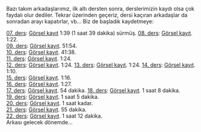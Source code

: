 Bazı takım arkadaşlarımız, ilk altı dersten sonra, derslerimizin kaydı olsa çok faydalı olur dediler. Tekrar üzerinden geçeriz, dersi kaçıran arkadaşlar da sonradan arayı kapatırlar, vb... Biz de başladık kaydetmeye:

[07. ders](../ileri/ders7.md): [Görsel kayıt](https://drive.google.com/file/d/1n6_-fDBSnLnbIM4GPM2d7P7gvJbVevqj) 1:39 (1 saat 39 dakika) sürmüş. 
[08. ders](../ileri/ders8.md): [Görsel kayıt](https://drive.google.com/file/d/1WpOxvV7uT1ift6mPO51yMSaSRt2ZfE-2).  1:22.  
[09. ders](../ileri/ders9.md): [Görsel kayıt](https://drive.google.com/file/d/1zwkZlNUy0wBKcLLF9hJN__ogHwUnTavp). 51:54.  
[10. ders](../ileri/ders10.md): [Görsel kayıt](https://drive.google.com/file/d/1yAIe-4ukKw8Eqws7TU6ER55EFK23Zzuf). 41:38.  
[11. ders](../ileri/ders11.md): [Görsel kayıt](https://drive.google.com/file/d/1Ls8NcHeju8L_yrY0eDc9ZUUdb_Faqyzr). 1:24.  
[12. ders](../ileri/ders12.md): [Görsel kayıt](https://drive.google.com/file/d/1vbOHdEOnAxqS53GEToBmgoPkyUs_0Lyo). 1:24.
[13. ders](../ileri/ders13.md): [Görsel kayıt](https://drive.google.com/file/d/143UKi-DCpFAQ2SKPtiprna0TpuaO5g1D/). 1:24.
[14. ders](../ileri/ders14.md): [Görsel kayıt](https://drive.google.com/file/d/1ERTPOKKvDge97CBYOmcR-KbCJdx0gtCM). 1:10.  
[15. ders](../ileri/ders15.md): [Görsel kayıt](https://drive.google.com/file/d/1QVIXkgY4_82bnhnCnjpk2D50BjXFn3DA). 1:16.  
[16. ders](../ileri/ders16.md): [Görsel kayıt](https://drive.google.com/file/d/17cazkcCEq1kCGr9qp7sQTMNrlPpmZEhD). 1:27.  
[17. ders](../ileri/ders17.md): [Görsel kayıt](https://drive.google.com/file/d/1yHD-vFga8CO_lebrrCT5GvmynHKqwrkY). 54 dakika.
[18. ders](../ileri/ders18.md): [Görsel kayıt](https://drive.google.com/file/d/1N432CdhsD0_aBFxe-MMQoRvW4PzPIJz2). 1 saat 8 dakika.  
[19. ders](../ileri/ders19.md): [Görsel kayıt](https://drive.google.com/file/d/1Vh9RPK3vkrsmIxbi4M3nUWiMstfS2T08). 1 saat 5 dakika.  
[20. ders](../ileri/ders20.md): [Görsel kayıt](https://drive.google.com/file/d/15w5yM379blFVbCNRIAL2IcGaW0i3Lc-3). 1 saat kadar.   
[21. ders](../ileri/ders21.md): [Görsel kayıt](https://drive.google.com/file/d/1HFgtYu63jB1Rfmr1tatwwjs1TSlhdHUC). 55 dakika.   
[22. ders](../ileri/ders22.md): [Görsel kayıt](https://drive.google.com/file/d/1BqPO1LdeO2QKx5f7PIpSJKULmhdRQWKL). 1 saat 12 dakika.   
Arkası gelecek dönemde...
